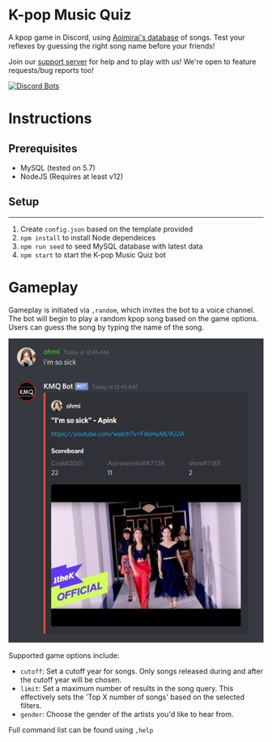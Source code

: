 K-pop Music Quiz
=======

A kpop game in Discord, using [Aoimirai's database](http://www.aoimirai.net/kpop/index.html) of songs. Test your reflexes by guessing the right song name before your friends!

Join our [support server](https://discord.gg/RCuzwYV) for help and to play with us! We're open to feature requests/bug reports too!

[![Discord Bots](https://top.gg/api/widget/508759831755096074.svg)](https://top.gg/bot/508759831755096074)

# Instructions
## Prerequisites
- MySQL (tested on 5.7)
- NodeJS (Requires at least v12)

## Setup
------------
1. Create `config.json` based on the template provided
2. `npm install` to install Node dependeices
3. `npm run seed` to seed MySQL database with latest data
4. `npm start` to start the K-pop Music Quiz bot

# Gameplay
Gameplay is initiated via `,random`, which invites the bot to a voice channel. The bot will begin to play a random kpop song based on the game options. Users can guess the song by typing the name of the song. 

![alt text](/images/scoreboard.png)

Supported game options include:
- `cutoff`: Set a cutoff year for songs. Only songs released during and after the cutoff year will be chosen.
- `limit`: Set a maximum number of results in the song query. This effectively sets the 'Top X number of songs' based on the selected filters.
- `gender`: Choose the gender of the artists you'd like to hear from.

Full command list can be found using `,help`
